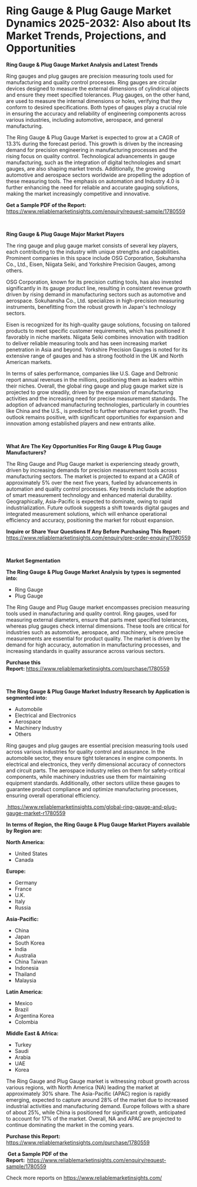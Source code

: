 <p><h1>Ring Gauge & Plug Gauge Market Dynamics 2025-2032: Also about Its Market Trends, Projections, and Opportunities</h1></p><p><strong>Ring Gauge & Plug Gauge Market Analysis and Latest Trends</strong></p>
<p><p>Ring gauges and plug gauges are precision measuring tools used for manufacturing and quality control processes. Ring gauges are circular devices designed to measure the external dimensions of cylindrical objects and ensure they meet specified tolerances. Plug gauges, on the other hand, are used to measure the internal dimensions or holes, verifying that they conform to desired specifications. Both types of gauges play a crucial role in ensuring the accuracy and reliability of engineering components across various industries, including automotive, aerospace, and general manufacturing.</p><p>The Ring Gauge & Plug Gauge Market is expected to grow at a CAGR of 13.3% during the forecast period. This growth is driven by the increasing demand for precision engineering in manufacturing processes and the rising focus on quality control. Technological advancements in gauge manufacturing, such as the integration of digital technologies and smart gauges, are also shaping market trends. Additionally, the growing automotive and aerospace sectors worldwide are propelling the adoption of these measuring tools. The emphasis on automation and Industry 4.0 is further enhancing the need for reliable and accurate gauging solutions, making the market increasingly competitive and innovative.</p></p>
<p><strong>Get a Sample PDF of the Report:&nbsp;</strong> <a href="https://www.reliablemarketinsights.com/enquiry/request-sample/1780559?utm_campaign=3184&utm_medium=2&utm_source=Github&utm_content=ia&utm_term=25032025&utm_id=ring-gauge-plug-gauge">https://www.reliablemarketinsights.com/enquiry/request-sample/1780559</a></p>
<p>&nbsp;</p>
<p><strong>Ring Gauge & Plug Gauge Major Market Players</strong></p>
<p><p>The ring gauge and plug gauge market consists of several key players, each contributing to the industry with unique strengths and capabilities. Prominent companies in this space include OSG Corporation, Sokuhansha Co., Ltd., Eisen, Niigata Seiki, and Yorkshire Precision Gauges, among others. </p><p>OSG Corporation, known for its precision cutting tools, has also invested significantly in its gauge product line, resulting in consistent revenue growth driven by rising demand in manufacturing sectors such as automotive and aerospace. Sokuhansha Co., Ltd. specializes in high-precision measuring instruments, benefitting from the robust growth in Japan's technology sectors.</p><p>Eisen is recognized for its high-quality gauge solutions, focusing on tailored products to meet specific customer requirements, which has positioned it favorably in niche markets. Niigata Seiki combines innovation with tradition to deliver reliable measuring tools and has seen increasing market penetration in Asia and beyond. Yorkshire Precision Gauges is noted for its extensive range of gauges and has a strong foothold in the UK and North American markets.</p><p>In terms of sales performance, companies like U.S. Gage and Deltronic report annual revenues in the millions, positioning them as leaders within their niches. Overall, the global ring gauge and plug gauge market size is projected to grow steadily, driven by the expansion of manufacturing activities and the increasing need for precise measurement standards. The adoption of advanced manufacturing technologies, particularly in countries like China and the U.S., is predicted to further enhance market growth. The outlook remains positive, with significant opportunities for expansion and innovation among established players and new entrants alike.</p></p>
<p>&nbsp;</p>
<p><strong>What Are The Key Opportunities For Ring Gauge & Plug Gauge Manufacturers?</strong></p>
<p><p>The Ring Gauge and Plug Gauge market is experiencing steady growth, driven by increasing demands for precision measurement tools across manufacturing sectors. The market is projected to expand at a CAGR of approximately 5% over the next five years, fueled by advancements in automation and quality control processes. Key trends include the adoption of smart measurement technology and enhanced material durability. Geographically, Asia-Pacific is expected to dominate, owing to rapid industrialization. Future outlook suggests a shift towards digital gauges and integrated measurement solutions, which will enhance operational efficiency and accuracy, positioning the market for robust expansion.</p></p>
<p><strong>Inquire or Share Your Questions If Any Before Purchasing This Report:</strong> <a href="https://www.reliablemarketinsights.com/enquiry/pre-order-enquiry/1780559?utm_campaign=3184&utm_medium=2&utm_source=Github&utm_content=ia&utm_term=25032025&utm_id=ring-gauge-plug-gauge">https://www.reliablemarketinsights.com/enquiry/pre-order-enquiry/1780559</a></p>
<p>&nbsp;</p>
<p><strong>Market Segmentation</strong></p>
<p><strong>The Ring Gauge & Plug Gauge Market Analysis by types is segmented into:</strong></p>
<p><ul><li>Ring Gauge</li><li>Plug Gauge</li></ul></p>
<p><p>The Ring Gauge and Plug Gauge market encompasses precision measuring tools used in manufacturing and quality control. Ring gauges, used for measuring external diameters, ensure that parts meet specified tolerances, whereas plug gauges check internal dimensions. These tools are critical for industries such as automotive, aerospace, and machinery, where precise measurements are essential for product quality. The market is driven by the demand for high accuracy, automation in manufacturing processes, and increasing standards in quality assurance across various sectors.</p></p>
<p><strong>Purchase this Report:&nbsp;</strong><a href="https://www.reliablemarketinsights.com/purchase/1780559?utm_campaign=3184&utm_medium=2&utm_source=Github&utm_content=ia&utm_term=25032025&utm_id=ring-gauge-plug-gauge">https://www.reliablemarketinsights.com/purchase/1780559</a></p>
<p>&nbsp;</p>
<p><strong>The Ring Gauge & Plug Gauge Market Industry Research by Application is segmented into:</strong></p>
<p><ul><li>Automobile</li><li>Electrical and Electronics</li><li>Aerospace</li><li>Machinery Industry</li><li>Others</li></ul></p>
<p><p>Ring gauges and plug gauges are essential precision measuring tools used across various industries for quality control and assurance. In the automobile sector, they ensure tight tolerances in engine components. In electrical and electronics, they verify dimensional accuracy of connectors and circuit parts. The aerospace industry relies on them for safety-critical components, while machinery industries use them for maintaining equipment standards. Additionally, other sectors utilize these gauges to guarantee product compliance and optimize manufacturing processes, ensuring overall operational efficiency.</p></p>
<p><a href="https://www.reliablemarketinsights.com/global-ring-gauge-and-plug-gauge-market-r1780559?utm_campaign=3184&utm_medium=2&utm_source=Github&utm_content=ia&utm_term=25032025&utm_id=ring-gauge-plug-gauge">&nbsp;https://www.reliablemarketinsights.com/global-ring-gauge-and-plug-gauge-market-r1780559</a></p>
<p><strong>In terms of Region, the Ring Gauge & Plug Gauge Market Players available by Region are:</strong></p>
<p>
    <p> <strong> North America: </strong>
        <ul>
            <li>United States</li>
            <li>Canada</li>
        </ul>
        </p> 
    <p> <strong> Europe: </strong>
        <ul>
            <li>Germany</li>
            <li>France</li>
            <li>U.K.</li>
            <li>Italy</li>
            <li>Russia</li>
        </ul>
        </p> 
    <p> <strong> Asia-Pacific: </strong>
        <ul>
            <li>China</li>
            <li>Japan</li>
            <li>South Korea</li>
            <li>India</li>
            <li>Australia</li>
            <li>China Taiwan</li>
            <li>Indonesia</li>
            <li>Thailand</li>
            <li>Malaysia</li>
        </ul>
        </p> 
    <p> <strong> Latin America: </strong>
        <ul>
            <li>Mexico</li>
            <li>Brazil</li>
            <li>Argentina Korea</li>
            <li>Colombia</li>
        </ul>
        </p> 
    <p> <strong> Middle East & Africa: </strong>
        <ul>
            <li>Turkey</li>
            <li>Saudi</li>
            <li>Arabia</li>
            <li>UAE</li>
            <li>Korea</li>
        </ul>
    </p>
    </p>
<p><p>The Ring Gauge and Plug Gauge market is witnessing robust growth across various regions, with North America (NA) leading the market at approximately 30% share. The Asia-Pacific (APAC) region is rapidly emerging, expected to capture around 28% of the market due to increased industrial activities and manufacturing demand. Europe follows with a share of about 25%, while China is positioned for significant growth, anticipated to account for 17% of the market. Overall, NA and APAC are projected to continue dominating the market in the coming years.</p></p>
<p><strong>Purchase this Report: </strong><a href="https://www.reliablemarketinsights.com/purchase/1780559?utm_campaign=3184&utm_medium=2&utm_source=Github&utm_content=ia&utm_term=25032025&utm_id=ring-gauge-plug-gauge">https://www.reliablemarketinsights.com/purchase/1780559</a></p>
<p>&nbsp;<strong>Get a Sample PDF of the Report:&nbsp;&nbsp;</strong><a href="https://www.reliablemarketinsights.com/enquiry/request-sample/1780559?utm_campaign=3184&utm_medium=2&utm_source=Github&utm_content=ia&utm_term=25032025&utm_id=ring-gauge-plug-gauge">https://www.reliablemarketinsights.com/enquiry/request-sample/1780559</a></p>
<p><strong></strong></p>
<p>Check more reports on <a href="https://www.reliablemarketinsights.com/?utm_campaign=3184&utm_medium=2&utm_source=Github&utm_content=ia&utm_term=25032025&utm_id=ring-gauge-plug-gauge">https://www.reliablemarketinsights.com/</a></p>
